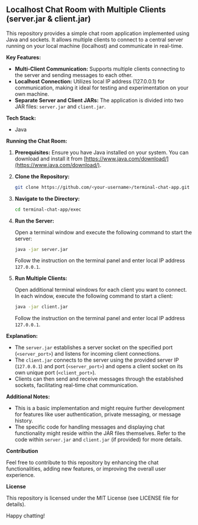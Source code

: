 ## Localhost Chat Room with Multiple Clients (server.jar & client.jar)

This repository provides a simple chat room application implemented using Java and sockets. It allows multiple clients to connect to a central server running on your local machine (localhost) and communicate in real-time.

**Key Features:**

* **Multi-Client Communication:** Supports multiple clients connecting to the server and sending messages to each other.
* **Localhost Connection:** Utilizes local IP address (127.0.0.1) for communication, making it ideal for testing and experimentation on your own machine.
* **Separate Server and Client JARs:** The application is divided into two JAR files: `server.jar` and `client.jar`.

**Tech Stack:**

* Java

**Running the Chat Room:**

1. **Prerequisites:** Ensure you have Java installed on your system. You can download and install it from [https://www.java.com/download/](https://www.java.com/download/).

2. **Clone the Repository:**

   ```bash
   git clone https://github.com/<your-username>/terminal-chat-app.git
   ```

3. **Navigate to the Directory:**

   ```bash
   cd terminal-chat-app/exec
   ```

4. **Run the Server:**

   Open a terminal window and execute the following command to start the server:

   ```bash
   java -jar server.jar
   ```

   Follow the instruction on the terminal panel and enter local IP address `127.0.0.1`.

5. **Run Multiple Clients:**

   Open additional terminal windows for each client you want to connect. In each window, execute the following command to start a client:

   ```bash
   java -jar client.jar
   ```

    Follow the instruction on the terminal panel and enter local IP address `127.0.0.1`.

**Explanation:**

* The `server.jar` establishes a server socket on the specified port (`<server_port>`) and listens for incoming client connections.
* The `client.jar` connects to the server using the provided server IP (`127.0.0.1`) and port (`<server_port>`) and opens a client socket on its own unique port (`<client_port>`).
* Clients can then send and receive messages through the established sockets, facilitating real-time chat communication.

**Additional Notes:**

* This is a basic implementation and might require further development for features like user authentication, private messaging, or message history.
* The specific code for handling messages and displaying chat functionality might reside within the JAR files themselves. Refer to the code within `server.jar` and `client.jar` (if provided) for more details.

**Contribution**

Feel free to contribute to this repository by enhancing the chat functionalities, adding new features, or improving the overall user experience.

**License**

This repository is licensed under the MIT License (see LICENSE file for details).

Happy chatting!
